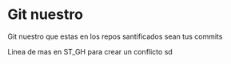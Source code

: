 # Git nuestro

Git nuestro que estas en los repos
santificados sean tus commits

Linea de mas en ST_GH para crear un conflicto
sd